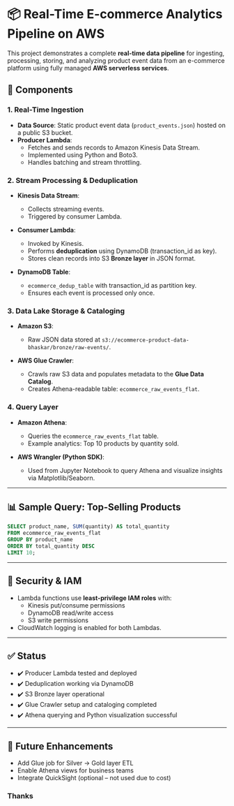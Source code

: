 # 📦 Real-Time E-commerce Analytics Pipeline on AWS

This project demonstrates a complete **real-time data pipeline** for ingesting, processing, storing, and analyzing product event data from an e-commerce platform using fully managed **AWS serverless services**.

## 🧱 Components

### 1. **Real-Time Ingestion**

- **Data Source**: Static product event data (`product_events.json`) hosted on a public S3 bucket.
- **Producer Lambda**:
  - Fetches and sends records to Amazon Kinesis Data Stream.
  - Implemented using Python and Boto3.
  - Handles batching and stream throttling.

### 2. **Stream Processing & Deduplication**

- **Kinesis Data Stream**:
  - Collects streaming events.
  - Triggered by consumer Lambda.

- **Consumer Lambda**:
  - Invoked by Kinesis.
  - Performs **deduplication** using DynamoDB (transaction_id as key).
  - Stores clean records into S3 **Bronze layer** in JSON format.

- **DynamoDB Table**:
  - `ecommerce_dedup_table` with transaction_id as partition key.
  - Ensures each event is processed only once.

### 3. **Data Lake Storage & Cataloging**

- **Amazon S3**:
  - Raw JSON data stored at `s3://ecommerce-product-data-bhaskar/bronze/raw-events/`.

- **AWS Glue Crawler**:
  - Crawls raw S3 data and populates metadata to the **Glue Data Catalog**.
  - Creates Athena-readable table: `ecommerce_raw_events_flat`.

### 4. **Query Layer**

- **Amazon Athena**:
  - Queries the `ecommerce_raw_events_flat` table.
  - Example analytics: Top 10 products by quantity sold.

- **AWS Wrangler (Python SDK)**:
  - Used from Jupyter Notebook to query Athena and visualize insights via Matplotlib/Seaborn.

---

## 📊 Sample Query: Top-Selling Products

```sql
SELECT product_name, SUM(quantity) AS total_quantity
FROM ecommerce_raw_events_flat
GROUP BY product_name
ORDER BY total_quantity DESC
LIMIT 10;
```

---

## 🔐 Security & IAM

- Lambda functions use **least-privilege IAM roles** with:
  - Kinesis put/consume permissions
  - DynamoDB read/write access
  - S3 write permissions
- CloudWatch logging is enabled for both Lambdas.

---

## ✅ Status

- ✔️ Producer Lambda tested and deployed
- ✔️ Deduplication working via DynamoDB
- ✔️ S3 Bronze layer operational
- ✔️ Glue Crawler setup and cataloging completed
- ✔️ Athena querying and Python visualization successful

---

## 📌 Future Enhancements

- Add Glue job for Silver → Gold layer ETL
- Enable Athena views for business teams
- Integrate QuickSight (optional – not used due to cost)

### Thanks 
